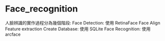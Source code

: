 # Face_recognition

人臉辨識的實作過程分為幾個階段:
Face Detection: 使用 RetinaFace
Face Align
Feature extraction
Create Database: 使用 SQLite
Face Recognition: 使用 arcface

